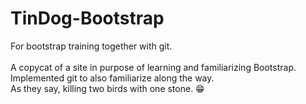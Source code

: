 # TinDog-Bootstrap
For bootstrap training together with git.<br>
<br>
A copycat of a site in purpose of learning and familiarizing Bootstrap.<br>
Implemented git to also familiarize along the way.<br>
As they say, killing two birds with one stone. 😁<br>